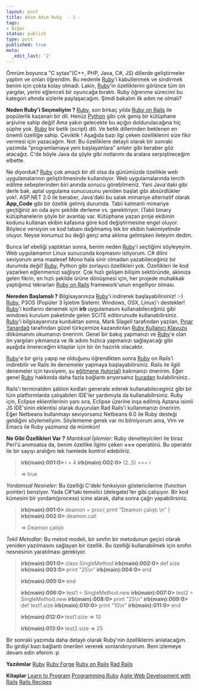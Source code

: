 ```yaml
---
layout: post
title: Adım Adım Ruby  - 1 -
tags:
- Diğer
status: publish
type: post
published: true
meta:
  _edit_last: '2'
---
```

Ömrüm boyunca "C sytax"(C++, PHP, Java, C#, JS) dillerde geliştirmeler yaptım ve onları öğrendim. Bu nedenle <a href="http://www.ruby-lang.org">Ruby</a>'i kabullenmek ve sindirmek benim için çokta kolay olmadı. Lakin, <a href="http://www.ruby-lang.org">Ruby</a>'in özelliklerini görünce tüm ön yargılar, yerini eğlenceli bir oyuncağa bıraktı. Ruby öğrenme sürecimi bu kategori altında sizlerle paylaşacağım. Şimdi bakalım ilk adım ne olmalı?

<strong>Neden Ruby'i Seçmeliyim ?</strong>
<a href="http://www.ruby-lang.org">Ruby</a>, son birkaç yılda <a href="http://www.rubyonrails.org">Ruby on Rails</a> ile popülerlik kazanan bir dil. Henüz <a href="http://www.python.org">Python</a> gibi çok geniş bir kütüphane arşivine sahip değil! Ama yakın gelecekte bu açığın doldurulacağına hiç şüphe yok. <a href="http://www.ruby-lang.org">Ruby</a> bir betik (script) dili. Ve betik dillerinden beklenen en önemli özelliğe sahip. Çeviklik ! Aşağıda bazı ilgi çeken özelliklerini size fikir vermesi için yazacağım. Not: Bu özelliklere detaylı olarak bir sonraki yazımda "programlamaya yeni başlayanlara" anlatır gibi beraber göz atacağız. C'de böyle Java da şöyle gibi notlarımı da aralara serpiştireceğim elbette.

Ne diyorduk? <a href="http://www.ruby-lang.org">Ruby</a> çok amaçlı bir dil olsa da günümüzde özellikle web uygulamalarının geliştirilmesinde kullanılıyor. Web uygulamalarında tercih edilme sebeplerinden biri anında sonucu görebilmeniz. Yani Java'daki gibi derle bak, aptal uygulama sunucusunu yeniden başlat gibi absürdlükler yok!. ASP.NET 2.0 ile beraber, Java'daki bu salak mimariye alternatif olarak <strong>App_Code</strong> gibi bir özellik gelmiş durumda. Tabii katmanlı mimariye geçtiğiniz an oda aynı şekilde derleme vs. gerektiriyor. (Tabii binary kütüphanelerin şöyle bir avantajı var. Kütüphane yazan proje ekibinin kodunu kullanan ekibin kafasına göre kod değiştirmesine engel oluyor. Böylece versiyon ve kod tabanı dağılmamış tek bir ekibin hakimiyetinde oluyor. Neyse konumuz bu değil gerçi ama aklıma gelmişken ileteyim dedim.

Bunca laf ebeliği yaptıktan sonra, benim neden <a href="http://www.ruby-lang.org">Ruby</a>'i seçtiğimi söyleyeyim. Web uygulamamın Linux sunucunda koşmasını istiyorum. C# dilini seviyorum ama maalesef Mono hala sinir olmadan yazabileceğiniz bir durumda değil! <a href="http://www.ruby-lang.org">Ruby</a>, Python gibi zorlayıcı özellikleri yok. Özellikleri ile kod yazarken eğlenmenizi sağlıyor. Çok hızlı gelişen bilişim sektöründe, aklınıza gelen fikrin, en hızlı şekilde ürüne dönüşmesi için, her projede muhakkak yaptığımız tekrarları <a href="http://www.rubyonrails.org">Ruby on Rails</a> framework'unun engelliyor olması.

<strong>Nereden Başlamalı ?</strong>
Bilgisayarınıza <a href="http://www.ruby-lang.org">Ruby</a>'i indirerek başlayabilirsiniz! :-) <a href="http://www.ruby-lang.org">Ruby</a>, P3OS (Popüler 3 İşletim Sistemi: Windows, OSX, Linux)'ı destekler! <a href="http://www.ruby-lang.org">Ruby</a>'i kodlarını denemek için <strong>irb</strong> uygulamasını kullanabileceğiniz gibi windows kurulum paketinde gelen SCiTE editorunude kullanabilirsiniz. <a href="http://www.ruby-lang.org">Ruby</a>'i bilgisayarınıza kurduktan sonra, Mark Slagell tarafından yazılan, <a href="http://www.pinguar.com">Pınar Yanardağ</a> tarafından güzel türkçemize kazandırılan <a href="http://www.belgeler.org/uygulamalar/ruby/ruby-ug.html">Ruby Kullanıcı Klavuzu</a> dökümanını okumanızı öneririm. Genel bir bakış yapmanızı ve <a href="http://www.ruby-lang.org">Ruby</a>'e olan ön yargıları yıkmanıza ve ilk adımı hızlıca yapmanızı sağlayacağı gibi aşağıda önereceğim kitaplar için bir ön hazırlık olacaktır.

<a href="http://www.ruby-lang.org">Ruby</a>'e bir giriş yapıp ne olduğunu öğrendikten sonra <a href="http://www.ruby-lang.org">Ruby</a> on Rails'i indirebilir ve Rails ile denemeler yapmaya başlayabilirsiniz. Rails ile ilgili denemeler için tavsiyem, şu <a href="http://www.digitalmediaminute.com/article/1816/top-ruby-on-rails-tutorials">eğitmene (tutorial)</a> bakmanızı öneririm. Eğer genel <a href="http://www.ruby-lang.org">Ruby</a> hakkında daha fazla bağlantı arıyorsanız <a href="http://del.icio.us/search/?p=ruby">buradan</a> bulabilirsiniz..

Rails'i terminalden şablon kodları generate ederek kullanabileceginiz gibi bir tüm platformlarda çalışabilen IDE'ler yardımıyla da kullanabilirsiniz. Ruby için, Eclipse eklentilerinin yanı sıra, Eclipse üzerine inşa edilmiş Aptana isimli JS IDE'sinin eklentisi olarak duyurulan Rad Rails'i kullanmanızı öneririm. Eğer Netbeans kullanmayı seviyorsanız Netbeans 6.0 ile Ruby desteği geldiğini söylemeliyim. Söylememe gerek var mı bilmiyorum ama, Vim ve Emacs ile Ruby yazmanız da mümkün!

<strong>Ne Gibi Özellikleri Var ?</strong>
<em>Mantıksal İşlemler: </em>
Ruby denetleyicileri ile biraz Perl'ü anımsatsa da, benim özellike ilgimi çeken <strong> === </strong> operatörü. Bu operatör ile bir sayıyı aralığını tek hamlede kontrol edebiliriz.
<blockquote><strong>irb(main):001:0&gt; </strong> i = 4
<strong>irb(main):002:0&gt; </strong> (2..5) === i

=&gt; true<em></em></blockquote>
<em>Yordamsal Nesneler: </em>
Bu özelliği C'deki fonksiyon göstericilerine (function pointer) benziyor. Yada C#'taki temsilci (delegate)'ler gibi çalışıyor. Bir kod kümesini bir yordam(process) icine alarak, daha sonra çağrı yapabilirsiniz.
<blockquote><strong>irb(main):001:0&gt; </strong>deamon = proc{ print "Deamon çalıştı \n" }
<strong>irb(main):002:0&gt; </strong>deamon.call

=&gt; Deamon çalıştı</blockquote>
<em>Tekil Metodlar: </em>
Bu metod modeli, bir sınıfın bir metodunun geçici olarak yeniden yazılmasını sağlayan bir özellik. Bu özelliği kullanabilmek için sınıfın nesnesinin yaratılması gerekiyor.
<blockquote><strong>irb(main):001:0&gt; </strong>class SingleMethod
<strong>irb(main):002:0&gt; </strong> def size
<strong>irb(main):003:0&gt; </strong> print "25\n"
<strong>irb(main):004:0&gt; </strong> end

<strong>irb(main):005:0&gt; </strong>end<strong></strong>

<strong>irb(main):006:0&gt; </strong>test1 = SingleMethod.new
<strong>irb(main):007:0&gt; </strong>test2 = SingleMethod.new
<strong>irb(main):008:0&gt; </strong>print "25\n"
<strong>irb(main):009:0&gt; </strong>def test1.size
<strong>irb(main):010:0&gt; </strong> print "10\n"
<strong>irb(main):011:0&gt; </strong>end

<strong>irb(main):012:0&gt; </strong>test1.size
=&gt; 10

<strong>irb(main):013:0&gt; </strong>test2.size
=&gt; 25</blockquote>
Bir sonraki yazımda daha detaylı olarak Ruby'nin özelliklerini anlatacağım. Bu girdiyi bazı bağlantı önerileri vererek sonlandırıyorum. Beni izlemeye devam edin efenim :p

<strong>Yazılımlar</strong>
<a href="http://www.ruby-lang.org/en/downloads/">Ruby</a>
<a href="http://rubyforge.org/">Ruby Forge</a>
<a href="http://www.rubyonrails.org/down">Ruby on Rails</a>
<a href="http://www.radrails.org/download_rails_rdt.php">Rad Rails</a>

<strong>Kitaplar</strong>
<a href="http://www.urlshield.net/l/nNX0NMJA">Learn to Program</a>
<a href="http://www.urlshield.net/l/DD5sUVsV">Programming Ruby</a>
<a href="http://www.urlshield.net/l/FgOQhKL">Agile Web Development with Rails</a>
<a href="http://www.urlshield.net/l/07IDsBrA">Rails Recipes</a>
